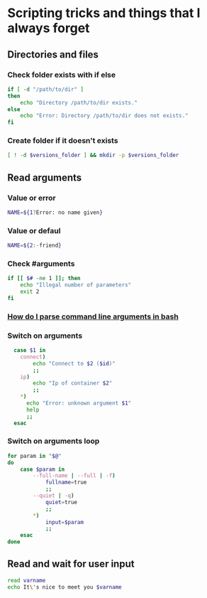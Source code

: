 # Scripting tricks and things that I always forget

## Directories and files

### Check folder exists with if else
```bash
if [ -d "/path/to/dir" ] 
then
    echo "Directory /path/to/dir exists." 
else
    echo "Error: Directory /path/to/dir does not exists."
fi
```

### Create folder if it doesn't exists

```bash
[ ! -d $versions_folder ] && mkdir -p $versions_folder
``` 

## Read arguments
### Value or error
```bash
NAME=${1?Error: no name given}
```

### Value or defaul
```bash
NAME=${2:-friend}
```

### Check #arguments
```bash
if [[ $# -ne 1 ]]; then
    echo "Illegal number of parameters"
    exit 2
fi
```

### [How do I parse command line arguments in bash](https://stackoverflow.com/questions/192249/how-do-i-parse-command-line-arguments-in-bash)

### Switch on arguments
```bash
  case $1 in
    connect)
        echo "Connect to $2 ($id)"
        ;;
    ip)
        echo "Ip of container $2"
        ;;
    *) 
      echo "Error: unknown argument $1"
      help
      ;;
  esac
```

### Switch on arguments loop
```bash
for param in "$@" 
do
    case $param in
        --full-name | --full | -f)
            fullname=true
            ;;
        --quiet | -q)
            quiet=true
            ;;
        *)
            input=$param
            ;;
    esac
done
```

## Read and wait for user input
```bash
read varname
echo It\'s nice to meet you $varname
```
